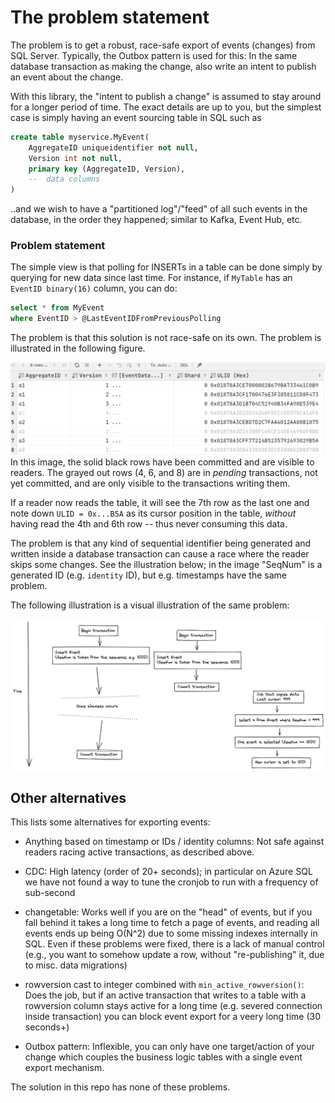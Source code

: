 # The problem statement

The problem is to get a robust, race-safe export of events (changes)
from SQL Server. Typically, the Outbox pattern is used for this:
In the same database transaction as making the change, also write an intent
to publish an event about the change.

With this library, the "intent to publish a change" is assumed to stay around
for a longer period of time. The exact details are up to you, but the simplest
case is simply having an event sourcing table in SQL such as
```sql
create table myservice.MyEvent(
    AggregateID uniqueidentifier not null,
    Version int not null,
    primary key (AggregateID, Version),
    --  data columns
)
```
..and we wish to have a "partitioned log"/"feed" of all such events in the database,
in the order they happened; similar to Kafka, Event Hub, etc.

### Problem statement
The simple view is that polling for INSERTs in a table can be done
simply by querying for new data since last time. For instance,
if `MyTable` has an `EventID binary(16)` column, you can do:
```sql
select * from MyEvent
where EventID > @LastEventIDFromPreviousPolling  
```

The problem is that this solution is not race-safe
on its own. The problem is illustrated in the following
figure.

![Illustration of multiple concurrent inserts into a SQL table](bottom-of-table.png)
In this image, the solid black rows have been committed and are visible
to readers. The grayed out rows (4, 6, and 8) are in *pending* transactions,
not yet committed, and are only visible to the transactions writing them.

If a reader now reads the table, it will see the 7th row as the last
one and note down `ULID = 0x...B5A` as its cursor position in the table,
*without* having read the 4th and 6th row -- thus never consuming this data.

The problem is that any kind of sequential identifier
being generated and written inside a database transaction can cause a race where the
reader skips some changes. See the illustration below;
in the image "SeqNum" is a generated ID (e.g. `identity` ID),
but e.g. timestamps have the same problem.

The following illustration is a visual illustration
of the same problem:

![Illustration of race](reader-problem.png)

## Other alternatives

This lists some alternatives for exporting events:

* Anything based on timestamp or IDs / identity columns: Not safe
  against readers racing active transactions, as described above.

* CDC: High latency (order of 20+ seconds); in particular on Azure
  SQL we have not found a way to tune the cronjob to run with a
  frequency of sub-second

* changetable: Works well if you are on the "head" of events, but if
  you fall behind it takes a long time to fetch a page of events, and
  reading all events ends up being O(N^2) due to some missing indexes internally
  in SQL. Even if these problems were fixed, there is a lack of manual
  control (e.g., you want to somehow update a row, without "re-publishing"
  it, due to misc. data migrations)

* rowversion cast to integer combined with `min_active_rowversion()`:
  Does the job, but if an active transaction that writes to a table
  with a rowversion column stays active for a long time (e.g. severed
  connection inside transaction) you can block event export for a
  veery long time (30 seconds+)

* Outbox pattern: Inflexible, you can only have one target/action of
  your change which couples the business logic tables with a single
  event export mechanism.

The solution in this repo has none of these problems.